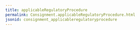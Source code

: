 ```yaml
---
title: applicableRegulatoryProcedure
permalink: Consignment.applicableRegulatoryProcedure.html
jsonid: consignment_applicableregulatoryprocedure
---
```

